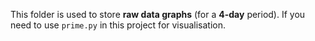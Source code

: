 This folder is used to store **raw data graphs** (for a **4-day** period). If you need to use `prime.py` in this project for visualisation.

